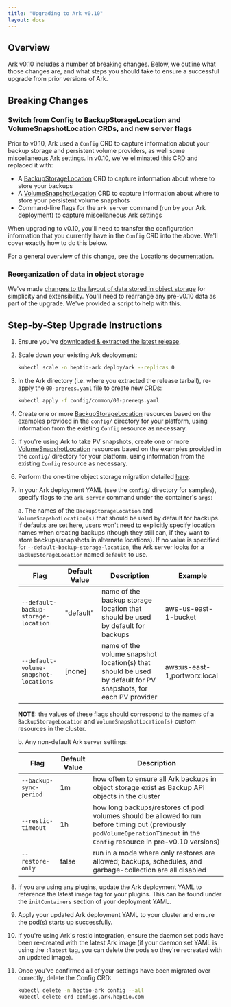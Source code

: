 ```yaml
---
title: "Upgrading to Ark v0.10"
layout: docs
---
```


## Overview

Ark v0.10 includes a number of breaking changes. Below, we outline what those changes are, and what steps you should take to ensure
a successful upgrade from prior versions of Ark.

## Breaking Changes

### Switch from Config to BackupStorageLocation and VolumeSnapshotLocation CRDs, and new server flags

Prior to v0.10, Ark used a `Config` CRD to capture information about your backup storage and persistent volume providers, as well
some miscellaneous Ark settings. In v0.10, we've eliminated this CRD and replaced it with:

- A [BackupStorageLocation][1] CRD to capture information about where to store your backups
- A [VolumeSnapshotLocation][2] CRD to capture information about where to store your persistent volume snapshots
- Command-line flags for the `ark server` command (run by your Ark deployment) to capture miscellaneous Ark settings

When upgrading to v0.10, you'll need to transfer the configuration information that you currently have in the `Config` CRD
into the above. We'll cover exactly how to do this below.

For a general overview of this change, see the [Locations documentation][4].

### Reorganization of data in object storage

We've made [changes to the layout of data stored in object storage][3] for simplicity and extensibility. You'll need to
rearrange any pre-v0.10 data as part of the upgrade. We've provided a script to help with this.

## Step-by-Step Upgrade Instructions

1. Ensure you've [downloaded & extracted the latest release][5].

1. Scale down your existing Ark deployment:
    ```bash
    kubectl scale -n heptio-ark deploy/ark --replicas 0
    ```

1. In the Ark directory (i.e. where you extracted the release tarball), re-apply the `00-prereqs.yaml` file to create new CRDs:
    ```bash
    kubectl apply -f config/common/00-prereqs.yaml
    ```

1. Create one or more [BackupStorageLocation][1] resources based on the examples provided in the `config/` directory for your platform, using information from the existing `Config` resource as necessary.

1. If you're using Ark to take PV snapshots, create one or more [VolumeSnapshotLocation][2] resources based on the examples provided in the `config/` directory for your platform, using information from the existing `Config` resource as necessary.

1. Perform the one-time object storage migration detailed [here][3].

1. In your Ark deployment YAML (see the `config/` directory for samples), specify flags to the `ark server` command under the container's `args`:

    a. The names of the `BackupStorageLocation` and `VolumeSnapshotLocation(s)` that should be used by default for backups. If defaults are set here, 
    users won't need to explicitly specify location names when creating backups (though they still can, if they want to store backups/snapshots in
    alternate locations). If no value is specified for `--default-backup-storage-location`, the Ark server looks for a `BackupStorageLocation` 
    named `default` to use.

    Flag | Default Value | Description | Example
    ---- | ------------- | ----------- | -------
    `--default-backup-storage-location` | "default" | name of the backup storage location that should be used by default for backups | aws-us-east-1-bucket
    `--default-volume-snapshot-locations` | [none] | name of the volume snapshot location(s) that should be used by default for PV snapshots, for each PV provider | aws:us-east-1,portworx:local

    **NOTE:** the values of these flags should correspond to the names of a `BackupStorageLocation` and `VolumeSnapshotLocation(s)` custom resources
    in the cluster.

    b. Any non-default Ark server settings:

    Flag | Default Value | Description
    ---- | ------------- | -----------
    `--backup-sync-period` | 1m | how often to ensure all Ark backups in object storage exist as Backup API objects in the cluster
    `--restic-timeout` | 1h | how long backups/restores of pod volumes should be allowed to run before timing out (previously `podVolumeOperationTimeout` in the `Config` resource in pre-v0.10 versions)
    `--restore-only` | false | run in a mode where only restores are allowed; backups, schedules, and garbage-collection are all disabled

1. If you are using any plugins, update the Ark deployment YAML to reference the latest image tag for your plugins. This can be found under the `initContainers` section of your deployment YAML.

1. Apply your updated Ark deployment YAML to your cluster and ensure the pod(s) starts up successfully.

1. If you're using Ark's restic integration, ensure the daemon set pods have been re-created with the latest Ark image (if your daemon set YAML is using the `:latest` tag, you can delete the pods so they're recreated with an updated image).

1. Once you've confirmed all of your settings have been migrated over correctly, delete the Config CRD:
    ```bash
    kubectl delete -n heptio-ark config --all
    kubectl delete crd configs.ark.heptio.com
    ```


[1]: /api-types/backupstoragelocation.md
[2]: /api-types/volumesnapshotlocation.md
[3]: storage-layout-reorg-v0.10.md
[4]: locations.md
[5]: get-started.md#download
